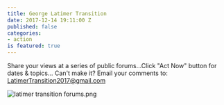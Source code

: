 ```yaml
---
title: George Latimer Transition
date: 2017-12-14 19:11:00 Z
published: false
categories:
- action
is featured: true
---
```


Share your views at a series of public forums...Click "Act Now" button for dates & topics...
Can't make it? Email your comments to:
LatimerTransition2017@gmail.com

![latimer transition forums.png](/uploads/latimer%20transition%20forums.png)